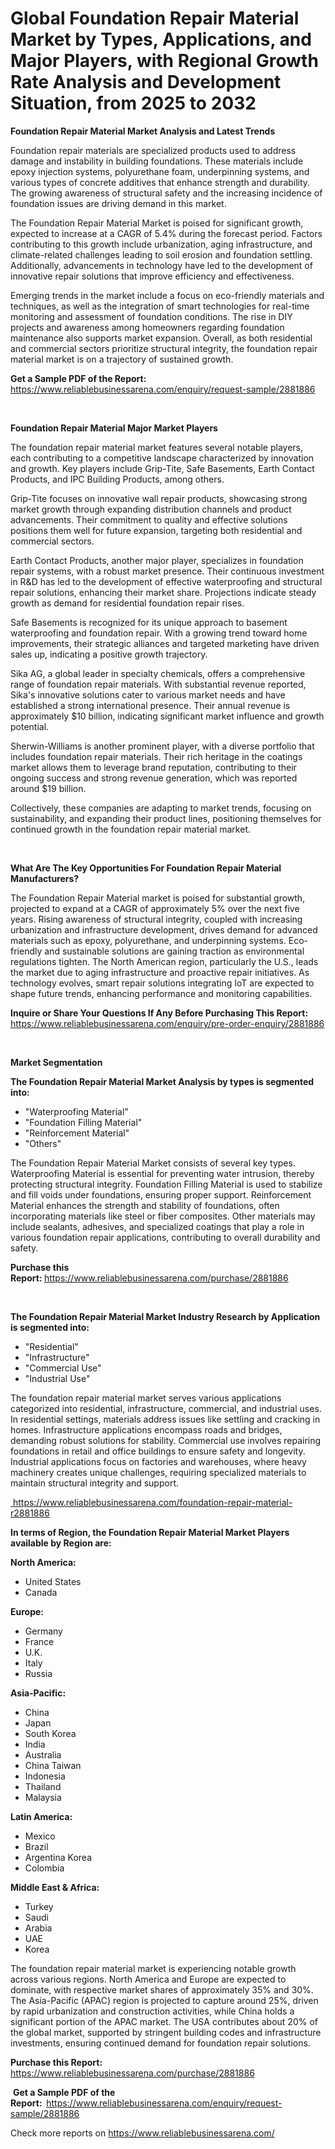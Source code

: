 <p><h1>Global Foundation Repair Material Market by Types, Applications, and Major Players, with Regional Growth Rate Analysis and Development Situation, from 2025 to 2032</h1></p><p><strong>Foundation Repair Material Market Analysis and Latest Trends</strong></p>
<p><p>Foundation repair materials are specialized products used to address damage and instability in building foundations. These materials include epoxy injection systems, polyurethane foam, underpinning systems, and various types of concrete additives that enhance strength and durability. The growing awareness of structural safety and the increasing incidence of foundation issues are driving demand in this market.</p><p>The Foundation Repair Material Market is poised for significant growth, expected to increase at a CAGR of 5.4% during the forecast period. Factors contributing to this growth include urbanization, aging infrastructure, and climate-related challenges leading to soil erosion and foundation settling. Additionally, advancements in technology have led to the development of innovative repair solutions that improve efficiency and effectiveness.</p><p>Emerging trends in the market include a focus on eco-friendly materials and techniques, as well as the integration of smart technologies for real-time monitoring and assessment of foundation conditions. The rise in DIY projects and awareness among homeowners regarding foundation maintenance also supports market expansion. Overall, as both residential and commercial sectors prioritize structural integrity, the foundation repair material market is on a trajectory of sustained growth.</p></p>
<p><strong>Get a Sample PDF of the Report:&nbsp;</strong> <a href="https://www.reliablebusinessarena.com/enquiry/request-sample/2881886?utm_campaign=2137&utm_medium=2&utm_source=Github&utm_content=ia&utm_term=12032025&utm_id=foundation-repair-material">https://www.reliablebusinessarena.com/enquiry/request-sample/2881886</a></p>
<p>&nbsp;</p>
<p><strong>Foundation Repair Material Major Market Players</strong></p>
<p><p>The foundation repair material market features several notable players, each contributing to a competitive landscape characterized by innovation and growth. Key players include Grip-Tite, Safe Basements, Earth Contact Products, and IPC Building Products, among others.</p><p>Grip-Tite focuses on innovative wall repair products, showcasing strong market growth through expanding distribution channels and product advancements. Their commitment to quality and effective solutions positions them well for future expansion, targeting both residential and commercial sectors.</p><p>Earth Contact Products, another major player, specializes in foundation repair systems, with a robust market presence. Their continuous investment in R&D has led to the development of effective waterproofing and structural repair solutions, enhancing their market share. Projections indicate steady growth as demand for residential foundation repair rises.</p><p>Safe Basements is recognized for its unique approach to basement waterproofing and foundation repair. With a growing trend toward home improvements, their strategic alliances and targeted marketing have driven sales up, indicating a positive growth trajectory. </p><p>Sika AG, a global leader in specialty chemicals, offers a comprehensive range of foundation repair materials. With substantial revenue reported, Sika's innovative solutions cater to various market needs and have established a strong international presence. Their annual revenue is approximately $10 billion, indicating significant market influence and growth potential.</p><p>Sherwin-Williams is another prominent player, with a diverse portfolio that includes foundation repair materials. Their rich heritage in the coatings market allows them to leverage brand reputation, contributing to their ongoing success and strong revenue generation, which was reported around $19 billion.</p><p>Collectively, these companies are adapting to market trends, focusing on sustainability, and expanding their product lines, positioning themselves for continued growth in the foundation repair material market.</p></p>
<p>&nbsp;</p>
<p><strong>What Are The Key Opportunities For Foundation Repair Material Manufacturers?</strong></p>
<p><p>The Foundation Repair Material market is poised for substantial growth, projected to expand at a CAGR of approximately 5% over the next five years. Rising awareness of structural integrity, coupled with increasing urbanization and infrastructure development, drives demand for advanced materials such as epoxy, polyurethane, and underpinning systems. Eco-friendly and sustainable solutions are gaining traction as environmental regulations tighten. The North American region, particularly the U.S., leads the market due to aging infrastructure and proactive repair initiatives. As technology evolves, smart repair solutions integrating IoT are expected to shape future trends, enhancing performance and monitoring capabilities.</p></p>
<p><strong>Inquire or Share Your Questions If Any Before Purchasing This Report:</strong> <a href="https://www.reliablebusinessarena.com/enquiry/pre-order-enquiry/2881886?utm_campaign=2137&utm_medium=2&utm_source=Github&utm_content=ia&utm_term=12032025&utm_id=foundation-repair-material">https://www.reliablebusinessarena.com/enquiry/pre-order-enquiry/2881886</a></p>
<p>&nbsp;</p>
<p><strong>Market Segmentation</strong></p>
<p><strong>The Foundation Repair Material Market Analysis by types is segmented into:</strong></p>
<p><ul><li>"Waterproofing Material"</li><li>"Foundation Filling Material"</li><li>"Reinforcement Material"</li><li>"Others"</li></ul></p>
<p><p>The Foundation Repair Material Market consists of several key types. Waterproofing Material is essential for preventing water intrusion, thereby protecting structural integrity. Foundation Filling Material is used to stabilize and fill voids under foundations, ensuring proper support. Reinforcement Material enhances the strength and stability of foundations, often incorporating materials like steel or fiber composites. Other materials may include sealants, adhesives, and specialized coatings that play a role in various foundation repair applications, contributing to overall durability and safety.</p></p>
<p><strong>Purchase this Report:&nbsp;</strong><a href="https://www.reliablebusinessarena.com/purchase/2881886?utm_campaign=2137&utm_medium=2&utm_source=Github&utm_content=ia&utm_term=12032025&utm_id=foundation-repair-material">https://www.reliablebusinessarena.com/purchase/2881886</a></p>
<p>&nbsp;</p>
<p><strong>The Foundation Repair Material Market Industry Research by Application is segmented into:</strong></p>
<p><ul><li>"Residential"</li><li>"Infrastructure"</li><li>"Commercial Use"</li><li>"Industrial Use"</li></ul></p>
<p><p>The foundation repair material market serves various applications categorized into residential, infrastructure, commercial, and industrial uses. In residential settings, materials address issues like settling and cracking in homes. Infrastructure applications encompass roads and bridges, demanding robust solutions for stability. Commercial use involves repairing foundations in retail and office buildings to ensure safety and longevity. Industrial applications focus on factories and warehouses, where heavy machinery creates unique challenges, requiring specialized materials to maintain structural integrity and support.</p></p>
<p><a href="https://www.reliablebusinessarena.com/foundation-repair-material-r2881886?utm_campaign=2137&utm_medium=2&utm_source=Github&utm_content=ia&utm_term=12032025&utm_id=foundation-repair-material">&nbsp;https://www.reliablebusinessarena.com/foundation-repair-material-r2881886</a></p>
<p><strong>In terms of Region, the Foundation Repair Material Market Players available by Region are:</strong></p>
<p>
    <p> <strong> North America: </strong>
        <ul>
            <li>United States</li>
            <li>Canada</li>
        </ul>
        </p> 
    <p> <strong> Europe: </strong>
        <ul>
            <li>Germany</li>
            <li>France</li>
            <li>U.K.</li>
            <li>Italy</li>
            <li>Russia</li>
        </ul>
        </p> 
    <p> <strong> Asia-Pacific: </strong>
        <ul>
            <li>China</li>
            <li>Japan</li>
            <li>South Korea</li>
            <li>India</li>
            <li>Australia</li>
            <li>China Taiwan</li>
            <li>Indonesia</li>
            <li>Thailand</li>
            <li>Malaysia</li>
        </ul>
        </p> 
    <p> <strong> Latin America: </strong>
        <ul>
            <li>Mexico</li>
            <li>Brazil</li>
            <li>Argentina Korea</li>
            <li>Colombia</li>
        </ul>
        </p> 
    <p> <strong> Middle East & Africa: </strong>
        <ul>
            <li>Turkey</li>
            <li>Saudi</li>
            <li>Arabia</li>
            <li>UAE</li>
            <li>Korea</li>
        </ul>
    </p>
    </p>
<p><p>The foundation repair material market is experiencing notable growth across various regions. North America and Europe are expected to dominate, with respective market shares of approximately 35% and 30%. The Asia-Pacific (APAC) region is projected to capture around 25%, driven by rapid urbanization and construction activities, while China holds a significant portion of the APAC market. The USA contributes about 20% of the global market, supported by stringent building codes and infrastructure investments, ensuring continued demand for foundation repair solutions.</p></p>
<p><strong>Purchase this Report: </strong><a href="https://www.reliablebusinessarena.com/purchase/2881886?utm_campaign=2137&utm_medium=2&utm_source=Github&utm_content=ia&utm_term=12032025&utm_id=foundation-repair-material">https://www.reliablebusinessarena.com/purchase/2881886</a></p>
<p>&nbsp;<strong>Get a Sample PDF of the Report:&nbsp;&nbsp;</strong><a href="https://www.reliablebusinessarena.com/enquiry/request-sample/2881886?utm_campaign=2137&utm_medium=2&utm_source=Github&utm_content=ia&utm_term=12032025&utm_id=foundation-repair-material">https://www.reliablebusinessarena.com/enquiry/request-sample/2881886</a></p>
<p><strong></strong></p>
<p>Check more reports on <a href="https://www.reliablebusinessarena.com/?utm_campaign=2137&utm_medium=2&utm_source=Github&utm_content=ia&utm_term=12032025&utm_id=foundation-repair-material">https://www.reliablebusinessarena.com/</a></p>
